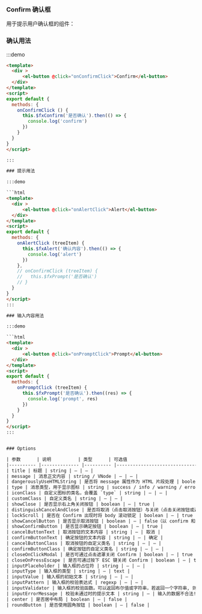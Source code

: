 ### Confirm 确认框
用于提示用户确认框的组件：


### 确认用法

:::demo

```html
<template>
  <div >
	  <el-button @click="onConfirmClick">Confirm</el-button>
  </div>
</template>
<script>
export default {
  methods: {
    onConfirmClick () {
      this.$fxConfirm('是否确认').then(() => {
        console.log('confirm')
      })
    }
  }
}
</script>

:::

### 提示用法

:::demo 

```html
<template>
  <div >
	  <el-button @click="onAlertClick">Alert</el-button>
  </div>
</template>
<script>
export default {
  methods: {
    onAlertClick (treeItem) {
      this.$fxAlert('确认内容').then(() => {
        console.log('alert')
      })
    },
    // onConfirmClick (treeItem) {
    //   this.$fxPrompt('是否确认')
    // }
  }
}
</script>
:::

### 输入内容用法

:::demo 

```html
<template>
  <div >
	  <el-button @click="onPromptClick">Prompt</el-button>
  </div>
</template>
<script>
export default {
  methods: {
    onPromptClick (treeItem) {
      this.$fxPrompt('是否确认').then((res) => {
        console.log('prompt', res)
      })
    }
  }
}
</script>
:::


### Options

| 参数      | 说明          | 类型      | 可选值                           | 默认值  |
|---------- |-------------- |---------- |--------------------------------  |-------- |
| title | 标题 | string | — | — |
| message | 消息正文内容 | string / VNode | — | — |
| dangerouslyUseHTMLString | 是否将 message 属性作为 HTML 片段处理 | boolean | — | false |
| type | 消息类型，用于显示图标 | string | success / info / warning / error | — |
| iconClass | 自定义图标的类名，会覆盖 `type` | string | — | — |
| customClass | 自定义类名 | string | — | — |
| showClose | 是否显示右上角关闭按钮 | boolean | — | true |
| distinguishCancelAndClose | 是否将取消（点击取消按钮）与关闭（点击关闭按钮或遮罩层、按下 ESC 键）进行区分 | boolean | — | false |
| lockScroll | 是否在 Confirm 出现时将 body 滚动锁定 | boolean | — | true |
| showCancelButton | 是否显示取消按钮 | boolean | — | false（以 confirm 和 prompt 方式调用时为 true） |
| showConfirmButton | 是否显示确定按钮 | boolean | — | true |
| cancelButtonText | 取消按钮的文本内容 | string | — | 取消 |
| confirmButtonText | 确定按钮的文本内容 | string | — | 确定 |
| cancelButtonClass | 取消按钮的自定义类名 | string | — | — |
| confirmButtonClass | 确定按钮的自定义类名 | string | — | — |
| closeOnClickModal | 是否可通过点击遮罩关闭 Confirm | boolean | — | true（以 alert 方式调用时为 false） |
| closeOnPressEscape | 是否可通过按下 ESC 键关闭 Confirm | boolean | — | true（以 alert 方式调用时为 false） |
| inputPlaceholder | 输入框的占位符 | string | — | — |
| inputType | 输入框的类型 | string | — | text |
| inputValue | 输入框的初始文本 | string | — | — |
| inputPattern | 输入框的校验表达式 | regexp | — | — |
| inputValidator | 输入框的校验函数。可以返回布尔值或字符串，若返回一个字符串, 则返回结果会被赋值给 inputErrorMessage | function | — | — |
| inputErrorMessage | 校验未通过时的提示文本 | string | — | 输入的数据不合法! |
| center | 是否居中布局 | boolean | — | false |
| roundButton | 是否使用圆角按钮 | boolean | — | false |


